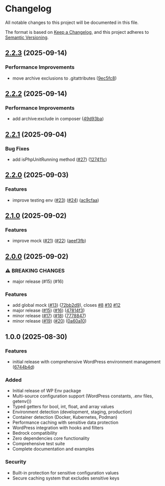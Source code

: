 # Changelog

All notable changes to this project will be documented in this file.

The format is based on [Keep a Changelog](https://keepachangelog.com/en/1.0.0/),
and this project adheres to [Semantic Versioning](https://semver.org/spec/v2.0.0.html).

## [2.2.3](https://github.com/wp-spaghetti/wp-env/compare/v2.2.2...v2.2.3) (2025-09-14)


### Performance Improvements

* move archive exclusions to .gitattributes ([9ec5fc8](https://github.com/wp-spaghetti/wp-env/commit/9ec5fc84ab964fc899c9cfde41534a71fe38433d))

## [2.2.2](https://github.com/wp-spaghetti/wp-env/compare/v2.2.1...v2.2.2) (2025-09-14)

### Performance Improvements

* add archive:exclude in composer ([49d93ba](https://github.com/wp-spaghetti/wp-env/commit/49d93ba9063736d91e0699cc3389302625e98759))

## [2.2.1](https://github.com/wp-spaghetti/wp-env/compare/v2.2.0...v2.2.1) (2025-09-04)

### Bug Fixes

* add isPhpUnitRunning method ([#27](https://github.com/wp-spaghetti/wp-env/issues/27)) ([127411c](https://github.com/wp-spaghetti/wp-env/commit/127411c1187253fa4796764f93df13f52dcbd120))

## [2.2.0](https://github.com/wp-spaghetti/wp-env/compare/v2.1.0...v2.2.0) (2025-09-03)

### Features

* improve testing env ([#23](https://github.com/wp-spaghetti/wp-env/issues/23)) ([#24](https://github.com/wp-spaghetti/wp-env/issues/24)) ([ac9cfaa](https://github.com/wp-spaghetti/wp-env/commit/ac9cfaa6e3c93c7c9e36fc64ee2109e2349950ae))

## [2.1.0](https://github.com/wp-spaghetti/wp-env/compare/v2.0.0...v2.1.0) (2025-09-02)

### Features

* improve mock ([#21](https://github.com/wp-spaghetti/wp-env/issues/21)) ([#22](https://github.com/wp-spaghetti/wp-env/issues/22)) ([aeef3fb](https://github.com/wp-spaghetti/wp-env/commit/aeef3fb279842a201dbca4cadf91438d638b9ab3))

## [2.0.0](https://github.com/wp-spaghetti/wp-env/compare/v1.0.0...v2.0.0) (2025-09-02)

### ⚠ BREAKING CHANGES

* major release (#15) (#16)

### Features

* add global mock ([#13](https://github.com/wp-spaghetti/wp-env/issues/13)) ([72bb2d9](https://github.com/wp-spaghetti/wp-env/commit/72bb2d9e6d2355ebc8a3fc58c67b05b16a5a4512)), closes [#8](https://github.com/wp-spaghetti/wp-env/issues/8) [#10](https://github.com/wp-spaghetti/wp-env/issues/10) [#12](https://github.com/wp-spaghetti/wp-env/issues/12)
* major release ([#15](https://github.com/wp-spaghetti/wp-env/issues/15)) ([#16](https://github.com/wp-spaghetti/wp-env/issues/16)) ([47814f3](https://github.com/wp-spaghetti/wp-env/commit/47814f313b3655b4fa1f0987249ac89a5e3545ec))
* minor release ([#17](https://github.com/wp-spaghetti/wp-env/issues/17)) ([#18](https://github.com/wp-spaghetti/wp-env/issues/18)) ([7778847](https://github.com/wp-spaghetti/wp-env/commit/77788477894c78376787d34d5c6cc2d3aabb49c3))
* minor release ([#19](https://github.com/wp-spaghetti/wp-env/issues/19)) ([#20](https://github.com/wp-spaghetti/wp-env/issues/20)) ([0a60a10](https://github.com/wp-spaghetti/wp-env/commit/0a60a10d842b777e84336bf1775d63f6db237c8c))

## 1.0.0 (2025-08-30)

### Features

* initial release with comprehensive WordPress environment management ([6744b4d](https://github.com/wp-spaghetti/wp-env/commit/6744b4d5ef18adc1bf1e01dfd7a57aecbd327089))

### Added
- Initial release of WP Env package
- Multi-source configuration support (WordPress constants, .env files, getenv())
- Typed getters for bool, int, float, and array values
- Environment detection (development, staging, production)
- Container detection (Docker, Kubernetes, Podman)
- Performance caching with sensitive data protection
- WordPress integration with hooks and filters
- Bedrock compatibility
- Zero dependencies core functionality
- Comprehensive test suite
- Complete documentation and examples

### Security
- Built-in protection for sensitive configuration values
- Secure caching system that excludes sensitive keys
